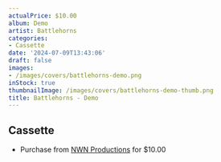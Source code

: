 ```yaml
---
actualPrice: $10.00
album: Demo
artist: Battlehorns
categories:
- Cassette
date: '2024-07-09T13:43:06'
draft: false
images:
- /images/covers/battlehorns-demo.png
inStock: true
thumbnailImage: /images/covers/battlehorns-demo-thumb.png
title: Battlehorns - Demo
---
```


## Cassette
* Purchase from [NWN Productions](http://shop.nwnprod.com/index.php?route=product/product&path=73&product_id=45950&sort=pd.name&order=ASC) for $10.00
